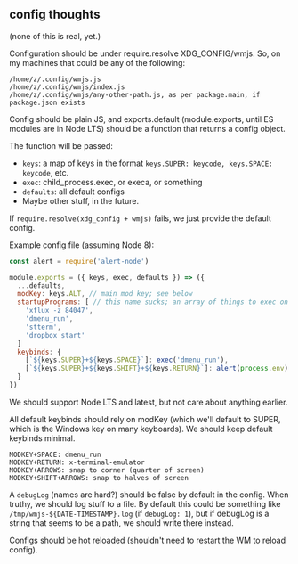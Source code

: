 ## config thoughts

(none of this is real, yet.)

Configuration should be under require.resolve XDG_CONFIG/wmjs. So, on my
machines that could be any of the following:

```
/home/z/.config/wmjs.js
/home/z/.config/wmjs/index.js
/home/z/.config/wmjs/any-other-path.js, as per package.main, if package.json exists
```

Config should be plain JS, and exports.default (module.exports, until ES modules
are in Node LTS) should be a function that returns a config object.

The function will be passed:
* `keys`: a map of keys in the format `keys.SUPER: keycode, keys.SPACE:
  keycode`, etc.
* `exec`: child_process.exec, or execa, or something
* `defaults`: all default configs
* Maybe other stuff, in the future.

If `require.resolve(xdg_config + wmjs)` fails, we just provide the default
config.

Example config file (assuming Node 8):

```javascript
const alert = require('alert-node')

module.exports = ({ keys, exec, defaults }) => ({
  ...defaults,
  modKey: keys.ALT, // main mod key; see below
  startupPrograms: [ // this name sucks; an array of things to exec on start
    'xflux -z 84047',
    'dmenu_run',
    'stterm',
    'dropbox start'
  ]
  keybinds: {
    [`${keys.SUPER}+${keys.SPACE}`]: exec('dmenu_run'),
    [`${keys.SUPER}+${keys.SHIFT}+${keys.RETURN}`]: alert(process.env) // whatever
  }
})

```

We should support Node LTS and latest, but not care about anything earlier.

All default keybinds should rely on modKey (which we'll default to SUPER, which
is the Windows key on many keyboards). We should keep default keybinds minimal.

```
MODKEY+SPACE: dmenu_run
MODKEY+RETURN: x-terminal-emulator
MODKEY+ARROWS: snap to corner (quarter of screen)
MODKEY+SHIFT+ARROWS: snap to halves of screen
```

A `debugLog` (names are hard?) should be false by default in the config. When
truthy, we should log stuff to a file. By default this could be something like
`/tmp/wmjs-${DATE-TIMESTAMP}.log` (if `debugLog: 1`), but if debugLog is a
string that seems to be a path, we should write there instead.

Configs should be hot reloaded (shouldn't need to restart the WM to reload
config).
